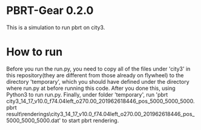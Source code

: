 # PBRT-Gear 0.2.0
This is a simulation to run pbrt on city3.
# How to run
Before you run the run.py, you need to copy all of the files under 'city3' in this repository(they are different from those already on flywheel) to the directory 'temporary', which you should have defined under the directory where run.py at before running this code. 
After you done this, using Python3 to run run.py. 
Finally, under folder 'temporary', run 'pbrt city3_14_17_v10.0_f74.04left_o270.00_201962618446_pos_5000_5000_5000.pbrt result\renderings\city3_14_17_v10.0_f74.04left_o270.00_201962618446_pos_5000_5000_5000.dat' to start pbrt rendering.
